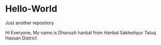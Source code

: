 # Hello-World
Just another repository

Hi Everyone,
 My name is Dhanush hanbal from Hanbal Sakleshpur Taluq Hassan District
